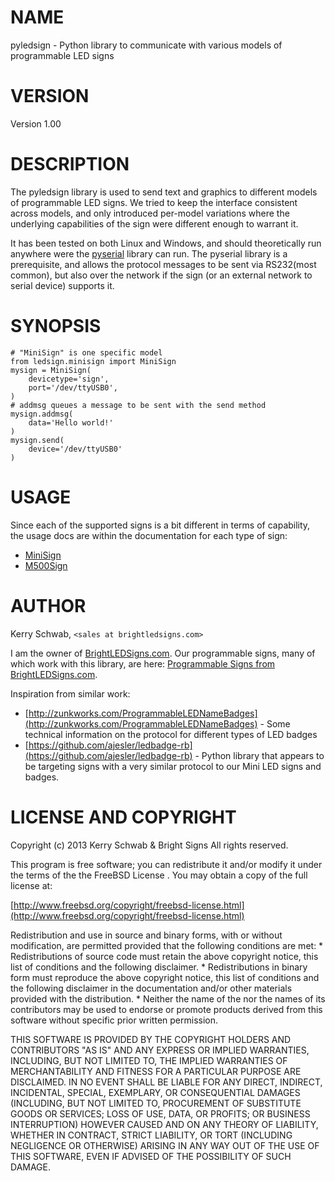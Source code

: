 # NAME

pyledsign - Python library to communicate with various models of programmable LED signs
 

# VERSION

Version 1.00

# DESCRIPTION

The pyledsign library is used to send text and graphics to different models of programmable LED signs. We tried to keep the interface consistent across models, and only introduced per-model variations where the underlying capabilities of the sign were different enough to warrant it.  

It has been tested on both Linux and Windows, and should theoretically run anywhere were the [pyserial](http://pyserial.sourceforge.net/) library can run.  The pyserial library is a prerequisite, and allows the protocol messages to be sent via RS232(most common), but also over the network if the sign (or an external network to serial device) supports it. 


# SYNOPSIS

    # "MiniSign" is one specific model
    from ledsign.minisign import MiniSign
    mysign = MiniSign(
        devicetype='sign',
        port='/dev/ttyUSB0',
    ) 
    # addmsg queues a message to be sent with the send method
    mysign.addmsg(
        data='Hello world!'
    )
    mysign.send(
        device='/dev/ttyUSB0'
    )

# USAGE

Since each of the supported signs is a bit different in terms of capability, the usage docs are within the documentation for each type of sign:

- [MiniSign](minisign.md)
- [M500Sign](m500sign.md)

# AUTHOR

Kerry Schwab, `<sales at brightledsigns.com>`

I am the owner of [BrightLEDSigns.com](http://www.brightledsigns.com/).  Our programmable signs, many of which work with this library, are here: [Programmable Signs from BrightLEDSigns.com](http://www.brightledsigns.com/scrolling-led-signs.html).

Inspiration from similar work:

- [http://zunkworks.com/ProgrammableLEDNameBadges](http://zunkworks.com/ProgrammableLEDNameBadges) - Some technical information on the protocol for different types of LED badges
- [https://github.com/ajesler/ledbadge-rb](https://github.com/ajesler/ledbadge-rb) - Python library that appears to be targeting signs with a very similar protocol to our Mini LED signs and badges. 


# LICENSE AND COPYRIGHT

Copyright (c) 2013 Kerry Schwab & Bright Signs
All rights reserved.

This program is free software; you can redistribute it and/or modify it
under the terms of the the FreeBSD License . You may obtain a
copy of the full license at:

[http://www.freebsd.org/copyright/freebsd-license.html](http://www.freebsd.org/copyright/freebsd-license.html)


Redistribution and use in source and binary forms, with or without
modification, are permitted provided that the following conditions are met:
    * Redistributions of source code must retain the above copyright
      notice, this list of conditions and the following disclaimer.
    * Redistributions in binary form must reproduce the above copyright
      notice, this list of conditions and the following disclaimer in the
      documentation and/or other materials provided with the distribution.
    * Neither the name of the <organization> nor the
      names of its contributors may be used to endorse or promote products
      derived from this software without specific prior written permission.

THIS SOFTWARE IS PROVIDED BY THE COPYRIGHT HOLDERS AND CONTRIBUTORS "AS IS" AND
ANY EXPRESS OR IMPLIED WARRANTIES, INCLUDING, BUT NOT LIMITED TO, THE IMPLIED
WARRANTIES OF MERCHANTABILITY AND FITNESS FOR A PARTICULAR PURPOSE ARE
DISCLAIMED. IN NO EVENT SHALL <COPYRIGHT HOLDER> BE LIABLE FOR ANY
DIRECT, INDIRECT, INCIDENTAL, SPECIAL, EXEMPLARY, OR CONSEQUENTIAL DAMAGES
(INCLUDING, BUT NOT LIMITED TO, PROCUREMENT OF SUBSTITUTE GOODS OR SERVICES;
LOSS OF USE, DATA, OR PROFITS; OR BUSINESS INTERRUPTION) HOWEVER CAUSED AND
ON ANY THEORY OF LIABILITY, WHETHER IN CONTRACT, STRICT LIABILITY, OR TORT
(INCLUDING NEGLIGENCE OR OTHERWISE) ARISING IN ANY WAY OUT OF THE USE OF THIS
SOFTWARE, EVEN IF ADVISED OF THE POSSIBILITY OF SUCH DAMAGE.

